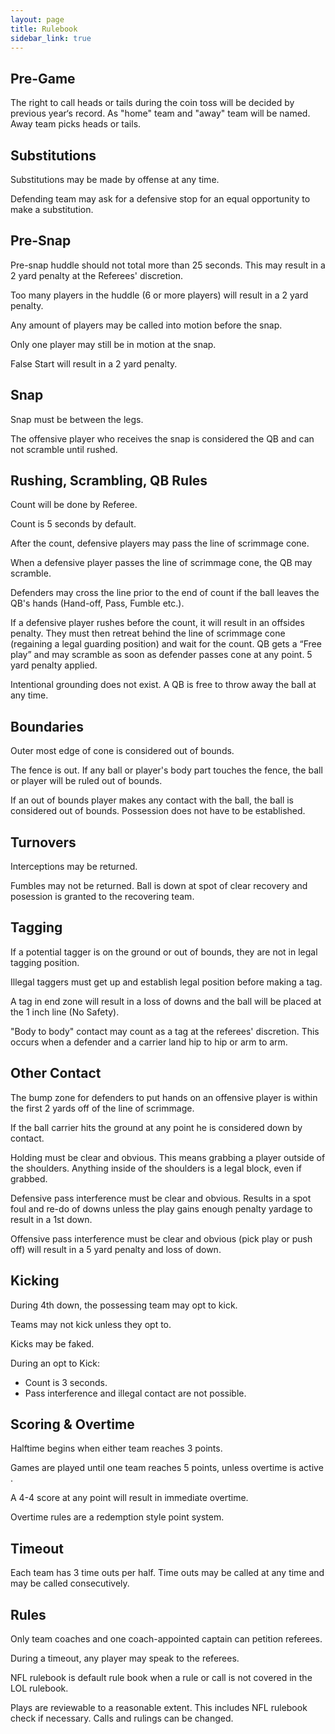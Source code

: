 ```yaml
---
layout: page
title: Rulebook
sidebar_link: true
---
```

  
## Pre-Game

The right to call heads or tails during the coin toss will be decided by previous year‘s record. As "home" team and "away" team will be named. Away team picks heads or tails.

## Substitutions

Substitutions may be made by offense at any time.

Defending team may ask for a defensive stop for an equal opportunity to make a substitution.

## Pre-Snap

Pre-snap huddle should not total more than 25 seconds. This may result in a 2 yard penalty at the Referees' discretion.

Too many players in the huddle (6 or more players) will result in a 2 yard penalty.

Any amount of players may be called into motion before the snap.

Only one player may still be in motion at the snap.

False Start will result in a 2 yard penalty.

## Snap

Snap must be between the legs.

The offensive player who receives the snap is considered the QB and can not scramble until rushed.

## Rushing, Scrambling, QB Rules

Count will be done by Referee.

Count is 5 seconds by default.

After the count, defensive players may pass the line of scrimmage cone.

When a defensive player passes the line of scrimmage cone, the QB may scramble.

Defenders may cross the line prior to the end of count if the ball leaves the QB's hands (Hand-off, Pass, Fumble etc.).

If a defensive player rushes before the count, it will result in an offsides penalty. They must then retreat behind the line of scrimmage cone (regaining a legal guarding position) and wait for the count. QB gets a “Free play” and may scramble as soon as defender passes cone at any point. 5 yard penalty applied.

Intentional grounding does not exist. A QB is free to throw away the ball at any time.

## Boundaries

Outer most edge of cone is considered out of bounds.

The fence is out. If any ball or player's body part touches the fence, the ball or player will be ruled out of bounds.

If an out of bounds player makes any contact with the ball, the ball is considered out of bounds. Possession does not have to be established.

## Turnovers

Interceptions may be returned.

Fumbles may not be returned. Ball is down at spot of clear recovery and posession is granted to the recovering team.
 
## Tagging

If a potential tagger is on the ground or out of bounds, they are not in legal tagging position.

Illegal taggers must get up and establish legal position before making a tag.

A tag in end zone will result in a loss of downs and the ball will be placed at the 1 inch line (No Safety).

"Body to body" contact may count as a tag at the referees' discretion. This occurs when a defender and a carrier land hip to hip or arm to arm.

## Other Contact

The bump zone for defenders to put hands on an offensive player is within the first 2 yards off of the line of scrimmage.

If the ball carrier hits the ground at any point he is considered down by contact.

Holding must be clear and obvious. This means grabbing a player outside of the shoulders. Anything inside of the shoulders is a legal block, even if grabbed.

Defensive pass interference must be clear and obvious. Results in a spot foul and re-do of downs unless the play gains enough penalty yardage to result in a 1st down.

Offensive pass interference must be clear and obvious (pick play or push off) will result in a 5 yard penalty and loss of down.

## Kicking

During 4th down, the possessing team may opt to kick.

Teams may not kick unless they opt to.

Kicks may be faked.

During an opt to Kick:
- Count is 3 seconds.
- Pass interference and illegal contact are not possible.

## Scoring & Overtime

Halftime begins when either team reaches 3 points.

Games are played until one team reaches 5 points, unless overtime is active  .

A 4-4 score at any point will result in immediate overtime.  

Overtime rules are a redemption style point system.

## Timeout

Each team has 3 time outs per half. Time outs may be called at any time and may be called consecutively.

## Rules

Only team coaches and one coach-appointed captain can petition referees.

During a timeout, any player may speak to the referees.

NFL rulebook is default rule book when a rule or call is not covered in the LOL rulebook.  

Plays are reviewable to a reasonable extent. This includes NFL rulebook check if necessary. Calls and rulings can be changed.
